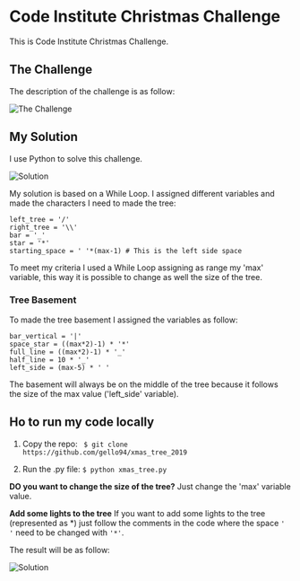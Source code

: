 # Code Institute Christmas Challenge

This is Code Institute Christmas Challenge.

## The Challenge 
The description of the challenge is as follow:

![The Challenge](https://github.com/gello94/xmas_tree_2019/blob/master/challenge.png)

## My Solution

I use Python to solve this challenge.


![Solution](https://github.com/gello94/xmas_tree_2019/blob/master/result_no_star.png)

My solution is based on a While Loop. I assigned different variables and made the characters I need to made the tree:

```
left_tree = '/'
right_tree = '\\'
bar = '_'
star = '*'
starting_space = ' '*(max-1) # This is the left side space 
```

To meet my criteria I used a While Loop assigning as range my 'max' variable, this way it is possible to change as well the size of the tree.

### Tree Basement

To made the tree basement I assigned the variables as follow:

```
bar_vertical = '|'
space_star = ((max*2)-1) * '*'
full_line = ((max*2)-1) * '_'
half_line = 10 * '_'
left_side = (max-5) * ' '
```

The basement will always be on the middle of the tree because it follows the size of the max value ('left_side' variable).

## Ho to run my code locally

1. Copy the repo: 
``` $ git clone https://github.com/gello94/xmas_tree_2019```

2. Run the .py file:
``` $ python xmas_tree.py ```

**DO you want to change the size of the tree?**
Just change the 'max' variable value.


**Add some lights to the tree**
If you want to add some lights to the tree (represented as *) just follow the comments in the code where the space ```' '``` need to be changed with ```'*'```.

The result will be as follow:

![Solution](https://github.com/gello94/xmas_tree_2019/blob/master/result.png)






